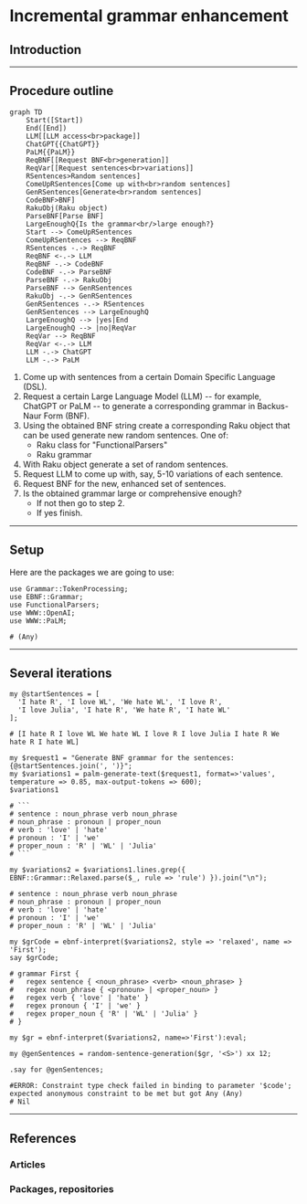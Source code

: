 # Incremental grammar enhancement

## Introduction


-------

## Procedure outline

```mermaid
graph TD
    Start([Start])
    End([End])
    LLM[[LLM access<br>package]]
    ChatGPT{{ChatGPT}}
    PaLM{{PaLM}}
    ReqBNF[[Request BNF<br>generation]]
    ReqVar[[Request sentences<br>variations]]
    RSentences>Random sentences]
    ComeUpRSentences[Come up with<br>random sentences]
    GenRSentences[Generate<br>random sentences]
    CodeBNF>BNF]
    RakuObj(Raku object)
    ParseBNF[Parse BNF]
    LargeEnoughQ{Is the grammar<br/>large enough?}
    Start --> ComeUpRSentences
    ComeUpRSentences --> ReqBNF
    RSentences -.-> ReqBNF 
    ReqBNF <-.-> LLM
    ReqBNF -.-> CodeBNF
    CodeBNF -.-> ParseBNF 
    ParseBNF -.-> RakuObj
    ParseBNF --> GenRSentences
    RakuObj -.-> GenRSentences
    GenRSentences -.-> RSentences
    GenRSentences --> LargeEnoughQ
    LargeEnoughQ --> |yes|End
    LargeEnoughQ --> |no|ReqVar
    ReqVar --> ReqBNF
    ReqVar <-.-> LLM
    LLM -.-> ChatGPT
    LLM -.-> PaLM
```

1. Come up with sentences from a certain Domain Specific Language (DSL).
2. Request a certain Large Language Model (LLM) -- for example, ChatGPT or PaLM -- to generate a corresponding grammar in Backus-Naur Form (BNF).
3. Using the obtained BNF string create a corresponding Raku object that can be used generate new random sentences. One of:
   - Raku class for "FunctionalParsers"
   - Raku grammar
4. With Raku object generate a set of random sentences.
5. Request LLM to come up with, say, 5-10 variations of each sentence.
6. Request BNF for the new, enhanced set of sentences.
7. Is the obtained grammar large or comprehensive enough?
   - If not then go to step 2.
   - If yes finish.

-------

## Setup

Here are the packages we are going to use:

```perl6
use Grammar::TokenProcessing;
use EBNF::Grammar;
use FunctionalParsers;
use WWW::OpenAI;
use WWW::PaLM;
```
```
# (Any)
```

-------

## Several iterations

```perl6
my @startSentences = [
  'I hate R', 'I love WL', 'We hate WL', 'I love R', 
  'I love Julia', 'I hate R', 'We hate R', 'I hate WL' 
];
```
```
# [I hate R I love WL We hate WL I love R I love Julia I hate R We hate R I hate WL]
```

```perl6
my $request1 = "Generate BNF grammar for the sentences: {@startSentences.join(', ')}";
my $variations1 = palm-generate-text($request1, format=>'values', temperature => 0.85, max-output-tokens => 600);
$variations1
```
```
# ```
# sentence : noun_phrase verb noun_phrase
# noun_phrase : pronoun | proper_noun
# verb : 'love' | 'hate'
# pronoun : 'I' | 'we'
# proper_noun : 'R' | 'WL' | 'Julia'
# ```
```

```perl6
my $variations2 = $variations1.lines.grep({ EBNF::Grammar::Relaxed.parse($_, rule => 'rule') }).join("\n");
```
```
# sentence : noun_phrase verb noun_phrase
# noun_phrase : pronoun | proper_noun
# verb : 'love' | 'hate'
# pronoun : 'I' | 'we'
# proper_noun : 'R' | 'WL' | 'Julia'
```

```perl6
my $grCode = ebnf-interpret($variations2, style => 'relaxed', name => 'First');
say $grCode;
```
```
# grammar First {
# 	regex sentence { <noun_phrase> <verb> <noun_phrase> }
# 	regex noun_phrase { <pronoun> | <proper_noun> }
# 	regex verb { 'love' | 'hate' }
# 	regex pronoun { 'I' | 'we' }
# 	regex proper_noun { 'R' | 'WL' | 'Julia' }
# }
```

```perl6
my $gr = ebnf-interpret($variations2, name=>'First'):eval;

my @genSentences = random-sentence-generation($gr, '<S>') xx 12;

.say for @genSentences;
```
```
#ERROR: Constraint type check failed in binding to parameter '$code'; expected anonymous constraint to be met but got Any (Any)
# Nil
```

-------

## References

### Articles

### Packages, repositories